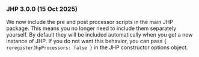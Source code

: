 ### JHP 3.0.0 (15 Oct 2025)

We now include the pre and post processor scripts in the main JHP package. This means you no longer
need to include them separately yourself. By default they will be included automatically when you
get a new instance of JHP. If you do not want this behavior, you can pass
`{ reregisterJhpProcessors: false }` in the JHP constructor options object.
